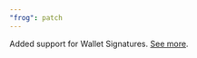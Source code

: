 ```yaml
---
"frog": patch
---
```


Added support for Wallet Signatures. [See more](https://warpcast.notion.site/Frames-Wallet-Signatures-debe97a82e2643d094d4088f1badd791).
